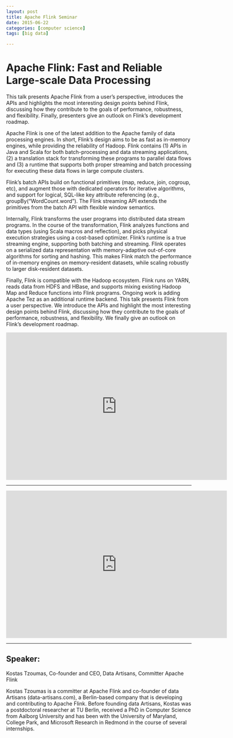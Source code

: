 ```yaml
---
layout: post
title: Apache Flink Seminar
date: 2015-06-22
categories: [computer science]
tags: [big data]

---
```



# Apache Flink: Fast and Reliable Large-scale Data Processing 

This talk presents Apache Flink from a user’s perspective, introduces the APIs and highlights the most interesting design points behind Flink, discussing how they contribute to the goals of performance, robustness, and flexibility. Finally, presenters give an outlook on Flink’s development roadmap.

Apache Flink is one of the latest addition to the Apache family of data processing engines. In short, Flink’s design aims to be as fast as in-memory engines, while providing the reliability of Hadoop. Flink contains (1) APIs in Java and Scala for both batch-processing and data streaming applications, (2) a translation stack for transforming these programs to parallel data flows and (3) a runtime that supports both proper streaming and batch processing for executing these data flows in large compute clusters.

Flink’s batch APIs build on functional primitives (map, reduce, join, cogroup, etc), and augment those with dedicated operators for iterative algorithms, and support for logical, SQL-like key attribute referencing (e.g., groupBy(“WordCount.word”). The Flink streaming API extends the primitives from the batch API with flexible window semantics.

Internally, Flink transforms the user programs into distributed data stream programs. In the course of the transformation, Flink analyzes functions and data types (using Scala macros and reflection), and picks physical execution strategies using a cost-based optimizer. Flink’s runtime is a true streaming engine, supporting both batching and streaming. Flink operates on a serialized data representation with memory-adaptive out-of-core algorithms for sorting and hashing. This makes Flink match the performance of in-memory engines on memory-resident datasets, while scaling robustly to larger disk-resident datasets.

Finally, Flink is compatible with the Hadoop ecosystem. Flink runs on YARN, reads data from HDFS and HBase, and supports mixing existing Hadoop Map and Reduce functions into Flink programs. Ongoing work is adding Apache Tez as an additional runtime backend.
This talk presents Flink from a user perspective. We introduce the APIs and highlight the most interesting design points behind Flink, discussing how they contribute to the goals of performance, robustness, and flexibility. We finally give an outlook on Flink’s development roadmap. 

<iframe width="600" height="400" src="https://www.youtube.com/embed/i_anvNqGbXE" frameborder="0" allowfullscreen></iframe>

---

<iframe width="600" height="400" src="https://www.youtube.com/embed/CX1z6YePLGA" frameborder="0" allowfullscreen></iframe>

---

## Speaker:

Kostas Tzoumas, Co-founder and CEO, Data Artisans, Committer Apache Flink

Kostas Tzoumas is a committer at Apache Flink and co-founder of data Artisans (data-artisans.com), a Berlin-based company that is developing and contributing to Apache Flink. Before founding data Artisans, Kostas was a postdoctoral researcher at TU Berlin, received a PhD in Computer Science from Aalborg University and has been with the University of Maryland, College Park, and Microsoft Research in Redmond in the course of several internships.